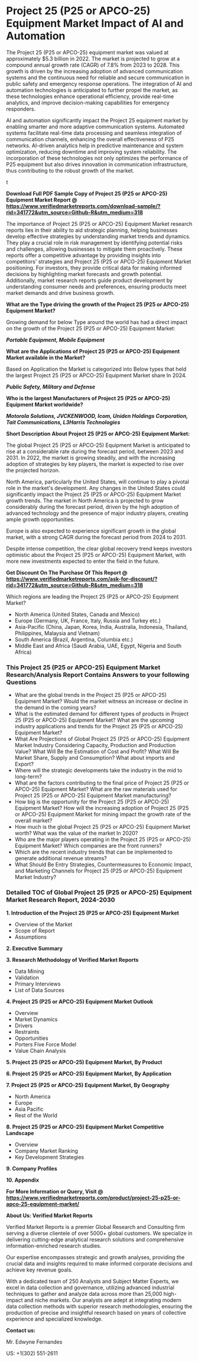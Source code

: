 <meta name="title" content="Global Project 25 (P25 or APCO-25) Equipment Market Impact of AI and Automation"><meta name="description" content="The Project 25 (P25 or APCO-25) equipment market was valued at approximately $5.3 billion in 2022. The market is projected to grow at a compound annual growth rate (CA"><meta name="title" content="Project 25 (P25 or APCO-25) Equipment Market Size, Share, Scope, Trends, Growth, Opportunities, Analysis, Forecast"><h1>Project 25 (P25 or APCO-25) Equipment Market Impact of AI and Automation</h1><p>The Project 25 (P25 or APCO-25) equipment market was valued at approximately $5.3 billion in 2022. The market is projected to grow at a compound annual growth rate (CAGR) of 7.8% from 2023 to 2028. This growth is driven by the increasing adoption of advanced communication systems and the continuous need for reliable and secure communication in public safety and emergency response operations. The integration of AI and automation technologies is anticipated to further propel the market, as these technologies enhance operational efficiency, provide real-time analytics, and improve decision-making capabilities for emergency responders.</p><p>AI and automation significantly impact the Project 25 equipment market by enabling smarter and more adaptive communication systems. Automated systems facilitate real-time data processing and seamless integration of communication channels, enhancing the overall effectiveness of P25 networks. AI-driven analytics help in predictive maintenance and system optimization, reducing downtime and improving system reliability. The incorporation of these technologies not only optimizes the performance of P25 equipment but also drives innovation in communication infrastructure, thus contributing to the robust growth of the market.</p>t</p><p id="" class=""><strong>Download Full PDF Sample Copy of Project 25 (P25 or APCO-25) Equipment Market Report @ <a href="https://www.verifiedmarketreports.com/download-sample/?rid=341772&utm_source=Github-R&utm_medium=318" target="_blank">https://www.verifiedmarketreports.com/download-sample/?rid=341772&utm_source=Github-R&utm_medium=318</a></strong></p><p>The importance of&nbsp;Project 25 (P25 or APCO-25) Equipment Market research reports lies in their ability to aid strategic planning, helping businesses develop effective strategies by understanding market trends and dynamics. They play a crucial role in risk management by identifying potential risks and challenges, allowing businesses to mitigate them proactively. These reports offer a competitive advantage by providing insights into competitors' strategies and Project 25 (P25 or APCO-25) Equipment Market positioning. For investors, they provide critical data for making informed decisions by highlighting market forecasts and growth potential. Additionally, market research reports guide product development by understanding consumer needs and preferences, ensuring products meet market demands and drive business growth.</p><p><strong>What are the&nbsp;Type driving the growth of the Project 25 (P25 or APCO-25) Equipment Market?</strong></p><p id="" class="">Growing demand for below Type around the world has had a direct impact on the growth of the Project 25 (P25 or APCO-25) Equipment Market:</p><em><strong>Portable Equipment, Mobile Equipment</strong></em></p><strong>What are the&nbsp;Applications&nbsp;of Project 25 (P25 or APCO-25) Equipment Market available in the Market?</strong></p><p id="" class="">Based on Application the Market is categorized into Below types that held the largest Project 25 (P25 or APCO-25) Equipment Market share In 2024.</p><em><strong>Public Safety, Military and Defense</strong></em></p><strong>Who is the largest Manufacturers of Project 25 (P25 or APCO-25) Equipment Market worldwide?</strong></p><p><em><strong>Motorola Solutions, JVCKENWOOD, Icom, Uniden Holdings Corporation, Tait Communications, L3Harris Technologies</strong></em></p><p id="" class=""><strong>Short Description About Project 25 (P25 or APCO-25) Equipment Market:</strong></p><p>The global Project 25 (P25 or APCO-25) Equipment Market is anticipated to rise at a considerable rate during the forecast period, between 2023 and 2031. In 2022, the market is growing steadily, and with the increasing adoption of strategies by key players, the market is expected to rise over the projected horizon.</p><p>North America, particularly the United States, will continue to play a pivotal role in the market's development. Any changes in the United States could significantly impact the Project 25 (P25 or APCO-25) Equipment Market growth trends. The market in North America is projected to grow considerably during the forecast period, driven by the high adoption of advanced technology and the presence of major industry players, creating ample growth opportunities.</p><p>Europe is also expected to experience significant growth in the global market, with a strong CAGR during the forecast period from 2024 to 2031.</p><p>Despite intense competition, the clear global recovery trend keeps investors optimistic about the Project 25 (P25 or APCO-25) Equipment Market, with more new investments expected to enter the field in the future.</p><p id="" class=""><strong>Get Discount On The Purchase Of This Report @ <a href="https://www.verifiedmarketreports.com/ask-for-discount/?rid=341772&utm_source=Github-R&utm_medium=318" target="_blank">https://www.verifiedmarketreports.com/ask-for-discount/?rid=341772&utm_source=Github-R&utm_medium=318</a></strong></p>Which regions are leading the Project 25 (P25 or APCO-25) Equipment Market?</p><ul><li>North America (United States, Canada and Mexico)</li><li>Europe (Germany, UK, France, Italy, Russia and Turkey etc.)</li><li>Asia-Pacific (China, Japan, Korea, India, Australia, Indonesia, Thailand, Philippines, Malaysia and Vietnam)</li><li>South America (Brazil, Argentina, Columbia etc.)</li><li>Middle East and Africa (Saudi Arabia, UAE, Egypt, Nigeria and South Africa)</li></ul><h3 id="" class="">This Project 25 (P25 or APCO-25) Equipment Market Research/Analysis Report Contains Answers to your following Questions</h3><ul><li>What are the global trends in the Project 25 (P25 or APCO-25) Equipment Market? Would the market witness an increase or decline in the demand in the coming years?</li><li>What is the estimated demand for different types of products in Project 25 (P25 or APCO-25) Equipment Market? What are the upcoming industry applications and trends for the Project 25 (P25 or APCO-25) Equipment Market?</li><li>What Are Projections of Global Project 25 (P25 or APCO-25) Equipment Market Industry Considering Capacity, Production and Production Value? What Will Be the Estimation of Cost and Profit? What Will Be Market Share, Supply and Consumption? What about imports and Export?</li><li>Where will the strategic developments take the industry in the mid to long-term?</li><li>What are the factors contributing to the final price of Project 25 (P25 or APCO-25) Equipment Market? What are the raw materials used for Project 25 (P25 or APCO-25) Equipment Market manufacturing?</li><li>How big is the opportunity for the Project 25 (P25 or APCO-25) Equipment Market? How will the increasing adoption of Project 25 (P25 or APCO-25) Equipment Market for mining impact the growth rate of the overall market?</li><li>How much is the global Project 25 (P25 or APCO-25) Equipment Market worth? What was the value of the market In 2020?</li><li>Who are the major players operating in the Project 25 (P25 or APCO-25) Equipment Market? Which companies are the front runners?</li><li>Which are the recent industry trends that can be implemented to generate additional revenue streams?</li><li>What Should Be Entry Strategies, Countermeasures to Economic Impact, and Marketing Channels for Project 25 (P25 or APCO-25) Equipment Market Industry?</li></ul><h3 id="" class="">Detailed TOC of Global Project 25 (P25 or APCO-25) Equipment Market Research Report, 2024-2030</h3><p id="" class=""><strong>1. Introduction of the Project 25 (P25 or APCO-25) Equipment Market</strong></p><ul><li>Overview of the Market</li><li>Scope of Report</li><li>Assumptions</li></ul><p id="" class=""><strong>2. Executive Summary</strong></p><p id="" class=""><strong>3. Research Methodology of Verified Market Reports</strong></p><ul><li>Data Mining</li><li>Validation</li><li>Primary Interviews</li><li>List of Data Sources</li></ul><p id="" class=""><strong>4. Project 25 (P25 or APCO-25) Equipment Market Outlook</strong></p><ul><li>Overview</li><li>Market Dynamics</li><li>Drivers</li><li>Restraints</li><li>Opportunities</li><li>Porters Five Force Model</li><li>Value Chain Analysis</li></ul><p id="" class=""><strong>5. Project 25 (P25 or APCO-25) Equipment Market, By Product</strong></p><p id="" class=""><strong>6. Project 25 (P25 or APCO-25) Equipment Market, By Application</strong></p><p id="" class=""><strong>7. Project 25 (P25 or APCO-25) Equipment Market, By Geography</strong></p><ul><li>North America</li><li>Europe</li><li>Asia Pacific</li><li>Rest of the World</li></ul><p id="" class=""><strong>8. Project 25 (P25 or APCO-25) Equipment Market Competitive Landscape</strong></p><ul><li>Overview</li><li>Company Market Ranking</li><li>Key Development Strategies</li></ul><p id="" class=""><strong>9. Company Profiles</strong></p><p id="" class=""><strong>10. Appendix</strong></p><p id="" class=""><strong>For More Information or Query, Visit @ <a href="https://www.verifiedmarketreports.com/product/project-25-p25-or-apco-25-equipment-market/" target="_blank">https://www.verifiedmarketreports.com/product/project-25-p25-or-apco-25-equipment-market/</a></strong></p><p id="" class=""><strong>About Us: Verified Market Reports</strong></p><p id="" class="">Verified Market Reports is a premier Global Research and Consulting firm serving a diverse clientele of over 5000+ global customers. We specialize in delivering cutting-edge analytical research solutions and comprehensive information-enriched research studies.</p><p id="" class="">Our expertise encompasses strategic and growth analyses, providing the crucial data and insights required to make informed corporate decisions and achieve key revenue goals.</p><p id="" class="">With a dedicated team of 250 Analysts and Subject Matter Experts, we excel in data collection and governance, utilizing advanced industrial techniques to gather and analyze data across more than 25,000 high-impact and niche markets. Our analysts are adept at integrating modern data collection methods with superior research methodologies, ensuring the production of precise and insightful research based on years of collective experience and specialized knowledge.</p><p id="" class=""><strong>Contact us:</strong></p><p id="" class="">Mr. Edwyne Fernandes</p><p id="" class="">US: +1(302) 551-2611</p>